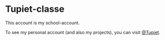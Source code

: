 # Tupiet-classe

This account is my school-account. 

To see my personal account (and also my projects), you can visit [@Tupiet](https://github.com/Tupiet).
